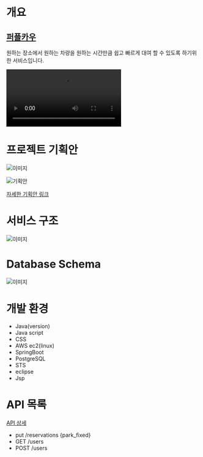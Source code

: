 
# 개요

## [퍼플카우](localhost:8088)

원하는 장소에서 원하는 차량을 원하는 시간만큼 쉽고 빠르게 대여 할 수 있도록 하기위한 서비스입니다.  

![서비스 데모 동영상 ](hhttps://user-images.githubusercontent.com/85234019/123049730-d9ab3580-d43a-11eb-9ae1-ca3bff590c71.mp4)

# 프로젝트 기획안

![이미지](https://user-images.githubusercontent.com/85234019/123040321-88954480-d42e-11eb-9f92-3deaf09e59b7.PNG)

![기획안](https://user-images.githubusercontent.com/85234019/123058365-b6d14f00-d443-11eb-914f-391536b249dd.PNG)

[자세한 기획안 링크](https://github.com/threejo/purplecow/files/6700148/default.pdf)

# 서비스 구조

![이미지](https://user-images.githubusercontent.com/85234019/123045209-969a9380-d435-11eb-9d6d-acda152efc63.PNG)

# Database Schema

![이미지](https://user-images.githubusercontent.com/85234019/123047799-ab2c5b00-d438-11eb-8ecb-4bc02466aea7.PNG)

# 개발 환경

- Java(version)
- Java script
- CSS
- AWS ec2(linux)
- SpringBoot
- PostgreSQL
- STS
- eclipse
- Jsp

# API 목록

[API 상세]()
- put /reservations {park_fixed}
- GET /users
- POST /users